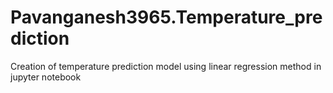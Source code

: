 # Pavanganesh3965.Temperature_prediction
Creation of temperature prediction model using linear regression method in jupyter notebook

